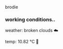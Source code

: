 brodie

<!--weather_start-->
### working conditions..

weather: broken clouds ☁️

temp: 10.82 °C 👕

<!--weather_end-->
